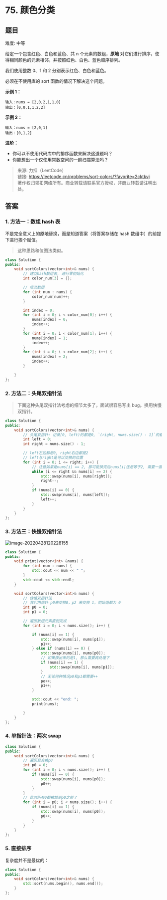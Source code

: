 # 75. 颜色分类

## 题目

难度: 中等

给定一个包含红色、白色和蓝色、共 n 个元素的数组，**原地** 对它们进行排序，使得相同颜色的元素相邻，并按照红色、白色、蓝色顺序排列。

我们使用整数 0、1 和 2 分别表示红色、白色和蓝色。

必须在不使用库的 sort 函数的情况下解决这个问题。

**示例 1：**

```
输入：nums = [2,0,2,1,1,0]
输出：[0,0,1,1,2,2]

```

**示例 2：**

```
输入：nums = [2,0,1]
输出：[0,1,2]

```

**进阶：**

* 你可以不使用代码库中的排序函数来解决这道题吗？
* 你能想出一个仅使用常数空间的一趟扫描算法吗？

> 来源: 力扣（LeetCode）  
> 链接: <https://leetcode.cn/problems/sort-colors/?favorite=2cktkvj>  
> 著作权归领扣网络所有。商业转载请联系官方授权，非商业转载请注明出处。

## 答案

### 1. 方法一：数组 hash 表

不是完全意义上的原地替换，而是知道答案（将答案存储在 hash 数组中）的前提下进行挨个赋值。

> 这种思路和位图法类似。

```c++
class Solution {
public:
    void sortColors(vector<int>& nums) {
        // 建立hash数组表, 进行零初始化
        int color_num[3] = {};

        // 填充数组
        for (int num : nums) {
            color_num[num]++;
        }

        int index = 0;
        for (int i = 0; i < color_num[0]; i++) {
            nums[index] = 0;
            index++;
        }
        for (int i = 0; i < color_num[1]; i++) {
            nums[index] = 1;
            index++;
        }
        for (int i = 0; i < color_num[2]; i++) {
            nums[index] = 2;
            index++;
        }

    }
};
```

### 2. 方法二：头尾双指针法

> 下面这种头尾双指针法考虑的细节太多了，面试很容易写出 bug。换用快慢双指针。

```c++
class Solution {
public:
    void sortColors(vector<int>& nums) {
        // 头尾双指针: 记录[0, left)的都是0, `(right, nums.size() - 1]`的都是2
        int left = 0;
        int right = nums.size() - 1;

        // left左边都是0, right右边都是2
        // left与right是可以交换的位置
        for (int i = 0; i <= right; i++) {
            // 注意如果是nums[i] == 2, 那可能换完后nums[i]还是等于2, 需要一直换否则会跳到i+1
            while (i <= right && nums[i] == 2) {
                std::swap(nums[i], nums[right]);
                right--;
            }
            if (nums[i] == 0) {
                std::swap(nums[i], nums[left]);
                left++;
            }
        }
    }
};
```

### 3. 方法三：快慢双指针法

![image-20220428120228155](image/image-20220428120228155.png)

```c++
class Solution {
public:
    void print(vector<int> &nums) {
        for (int num : nums) {
            std::cout << num << " ";
        }
        std::cout << std::endl;
    }

    void sortColors(vector<int>& nums) {
        // 快慢双指针法
        // 我们用指针 p0来交换0，p2 来交换 1，初始值都为 0
        int p0 = 0;
        int p1 = 0;

        // 遍历数组元素直到完成
        for (int i = 0; i < nums.size(); i++) {

            if (nums[i] == 1) {
                std::swap(nums[i], nums[p1]);
                p1++;
            } else if (nums[i] == 0) {
                std::swap(nums[i], nums[p0]);
                // 如果换出来的是1, 那么需要再处理下
                if (nums[i] == 1) {
                    std::swap(nums[i], nums[p1]);
                }
                // 无论何种情况p0和p1都需要++
                po++;
                p1++;
            }

            std::cout << "end: ";
            print(nums);

        }
    }
};
```

### 4. 单指针法：两次 swap

```c++
class Solution {
public:
    void sortColors(vector<int>& nums) {
        // 遍历且交换p0
        int p0 = 0;
        for (int i = 0; i < nums.size(); i++) {
            if (nums[i] == 0) {
                std::swap(nums[i], nums[p0]);
                p0++;
            }
        }
        // 此时所有0都被放到p0之前了
        for (int i = p0; i < nums.size(); i++) {
            if (nums[i] == 1) {
                std::swap(nums[i], nums[p0]);
                p0++;
            }
        }
    }
};
```

### 5. 直接排序

复杂度并不是最优的：

```c++
class Solution {
public:
    void sortColors(vector<int>& nums) {
        std::sort(nums.begin(), nums.end());
    }
};
```
